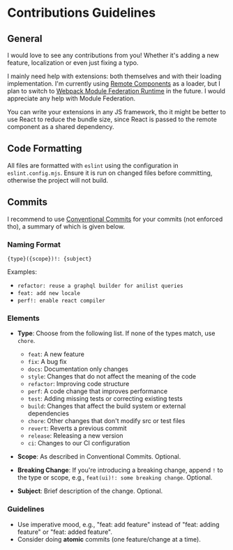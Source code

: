 # Contributions Guidelines

## General

I would love to see any contributions from you! Whether it's adding a new feature, localization or even just fixing a typo.

I mainly need help with extensions: both themselves and with their loading implementation. I'm currently using [Remote Components](https://github.com/Paciolan/remote-component) as a loader, but I plan to switch to [Webpack Module Federation Runtime](https://module-federation.io/guide/basic/runtime.html) in the future. I would appreciate any help with Module Federation.

You can write your extensions in any JS framework, tho it might be better to use React to reduce the bundle size, since React is passed to the remote component as a shared dependency.

## Code Formatting

All files are formatted with `eslint` using the configuration in `eslint.config.mjs`. Ensure it is run on changed files before committing, otherwise the project will not build.

## Commits

I recommend to use [Conventional Commits](https://www.conventionalcommits.org/en/v1.0.0/) for your commits (not enforced tho), a summary of which is given below.

### Naming Format

`{type}({scope})!: {subject}`

Examples:

- `refactor: reuse a graphql builder for anilist queries`
- `feat: add new locale`
- `perf!: enable react compiler`

### Elements

- **Type**: Choose from the following list. If none of the types match, use `chore`.
    - `feat`: A new feature
    - `fix`: A bug fix
    - `docs`: Documentation only changes
    - `style`: Changes that do not affect the meaning of the code
    - `refactor`: Improving code structure
    - `perf`: A code change that improves performance
    - `test`: Adding missing tests or correcting existing tests
    - `build`: Changes that affect the build system or external dependencies
    - `chore`: Other changes that don't modify src or test files
    - `revert`: Reverts a previous commit
    - `release`: Releasing a new version
    - `ci`: Changes to our CI configuration
- **Scope**: As described in Conventional Commits. Optional.
- **Breaking Change**: If you're introducing a breaking change, append `!` to the type or scope, e.g., `feat(ui)!: some breaking change`. Optional.

- **Subject**: Brief description of the change. Optional.

### Guidelines

- Use imperative mood, e.g., "feat: add feature" instead of "feat: adding feature" or "feat: added feature".
- Consider doing **atomic** commits (one feature/change at a time).
